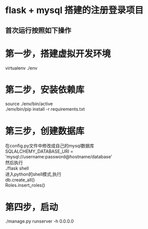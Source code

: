 flask + mysql 搭建的注册登录项目
========
首次运行按照如下操作
--------
# 第一步，搭建虚拟开发环境<br>
virtualenv ./env<br>
# 第二步，安装依赖库<br>
source ./env/bin/active<br>
./env/bin/pip install -r requirements.txt<br>
# 第三步，创建数据库<br>
在config.py文件中修改成自己的mysql数据库<br>
SQLALCHEMY_DATABASE_URI = 'mysql://username:password@hostname/database'<br>
然后执行<br>
./flask shell<br>
进入python的shell模式,执行<br>
db.create_all()<br>
Roles.insert_roles()<br>
# 第四步，启动<br>
./manage.py runserver -h 0.0.0.0<br>
